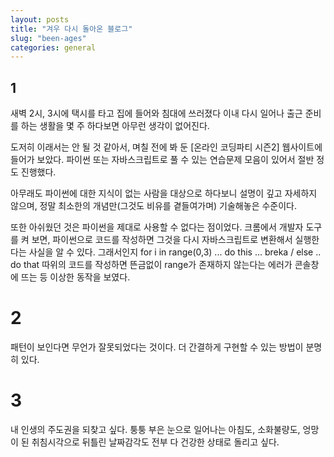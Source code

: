 ```yaml
---
layout: posts
title: "겨우 다시 돌아온 블로그"
slug: "been-ages"
categories: general
---
```


## 1

새벽 2시, 3시에 택시를 타고 집에 들어와 침대에 쓰러졌다 이내 다시 일어나 출근 준비를 하는 생활을
몇 주 하다보면 아무런 생각이 없어진다.

도저히 이래서는 안 될 것 같아서, 며칠 전에 봐 둔 [온라인 코딩파티 시즌2] 웹사이트에 들어가 보았다.
파이썬 또는 자바스크립트로 풀 수 있는 연습문제 모음이 있어서 절반 정도 진행했다.

아무래도 파이썬에 대한 지식이 없는 사람을 대상으로 하다보니 설명이 깊고 자세하지 않으며,
정말 최소한의 개념만(그것도 비유를 곁들여가며) 기술해놓은 수준이다. 

또한 아쉬웠던 것은 파이썬을 제대로 사용할 수 없다는 점이었다.
크롬에서 개발자 도구를 켜 보면, 파이썬으로 코드를 작성하면 그것을 다시 자바스크립트로 변환해서 실행한다는 사실을 알 수 있다. 그래서인지 for i in range(0,3) ... do this ... breka  / else .. do that 따위의 코드를 작성하면 뜬금없이 range가 존재하지 않는다는 에러가 콘솔창에 뜨는 등 이상한 동작을 보였다. 


# 2

패턴이 보인다면 무언가 잘못되었다는 것이다. 더 간결하게 구현할 수 있는 방법이 분명히 있다.


# 3

내 인생의 주도권을 되찾고 싶다. 퉁퉁 부은 눈으로 일어나는 아침도, 소화불량도, 엉망이 된 취침시각으로 뒤틀린 날짜감각도 전부 다 건강한 상태로 돌리고 싶다. 


[온라인 코딩파티 시즌 2]: https://codingparty.goorm.io/ "코딩 용사가 되자"